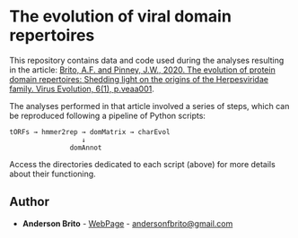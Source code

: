# The evolution of viral domain repertoires

This repository contains data and code used during the analyses resulting in the article: [Brito, A.F. and Pinney, J.W., 2020. The evolution of protein domain repertoires: Shedding light on the origins of the Herpesviridae family. Virus Evolution, 6(1), p.veaa001](https://academic.oup.com/ve/article/6/1/veaa001/5726995).

The analyses performed in that article involved a series of steps, which can be reproduced following a pipeline of Python scripts:

```
tORFs → hmmer2rep → domMatrix → charEvol
                  ↓
               domAnnot
```

Access the directories dedicated to each script (above) for more details about their functioning.


## Author

* **Anderson Brito** - [WebPage](https://andersonbrito.github.io/) - andersonfbrito@gmail.com
